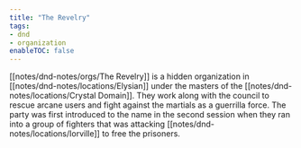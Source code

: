 ```yaml
---
title: "The Revelry"
tags:
- dnd
- organization
enableTOC: false
---
```


[[notes/dnd-notes/orgs/The Revelry]] is a hidden organization in [[notes/dnd-notes/locations/Elysian]] under the masters of the [[notes/dnd-notes/locations/Crystal Domain]]. They work along with the council to rescue arcane users and fight against the martials as a guerrilla force. The party was first introduced to the name in the second session when they ran into a group of fighters that was attacking [[notes/dnd-notes/locations/Iorville]] to free the prisoners. 